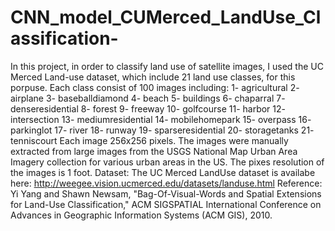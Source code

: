# CNN_model_CUMerced_LandUse_Classification-

In this project, in order to classify land use of satellite images, I used the UC Merced Land-use dataset, which include 21 land use classes, for this porpuse.
Each class consist of 100 images including:
1- agricultural
2- airplane
3- baseballdiamond
4- beach
5- buildings
6- chaparral
7- denseresidential
8- forest
9- freeway
10- golfcourse
11- harbor
12- intersection
13- mediumresidential
14- mobilehomepark
15- overpass
16- parkinglot
17- river
18- runway
19- sparseresidential
20- storagetanks
21- tenniscourt
Each image 256x256 pixels. The images were manually extracted from large images from the USGS National Map Urban Area Imagery collection for various urban areas in the US. The pixes resolution of the images is 1 foot.
Dataset:
The UC Merced LandUse dataset is availabe here: http://weegee.vision.ucmerced.edu/datasets/landuse.html
Reference:
Yi Yang and Shawn Newsam, "Bag-Of-Visual-Words and Spatial Extensions for Land-Use Classification," ACM SIGSPATIAL International Conference on Advances in Geographic Information Systems (ACM GIS), 2010.
